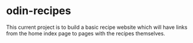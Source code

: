 # odin-recipes
This current project is to build a basic recipe website which will have links from the home index page to pages with the recipes themselves.
